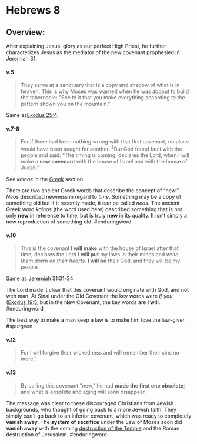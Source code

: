 # Hebrews 8

## Overview:
After explaining Jesus' glory as our perfect High Priest, he further characterizes Jesus as the mediator of the new covenant prophesied in Jeremiah 31.

#### v.5
>They serve at a sanctuary that is a copy and shadow of what is in heaven. This is why Moses was warned when he was abpout to build the tabernacle: "See to it that you make everything according to the pattern shown you on the mountain."

Same as[Exodus 25:4](Exodus25.md#v.40).

#### v.7-8
>For if there had been nothing wrong with that first covenant, no place would have been sought for another. <sup>8</sup>But God found fault with the people and said:
  "The timing is coming, declares the Lord, when I will make a **new covenant** with the house of Israel and with the house of Judah."

See *kainos* in the [Greek](Greek.md#Greek]) section.

There are two ancient Greek words that describe the concept of “new.” *Neos* described newness in regard to _time_. Something may be a copy of something old but if it recently made, it can be called _neos_. The ancient Greek word _kainos_ (the word used here) described something that is not only **new** in reference to time, but is truly **new** in its quality. It isn’t simply a new reproduction of something old.
#enduringword 

#### v.10
>This is the covenant **I will make** with the house of Israel
>after that time, declares the Lord
>**I will put** my laws in their minds and *write them down on their hearts*.
>**I will be** their God, and they will be my people.

Same as [Jeremiah 31:31-34](Jeremiah31#v.31-34)

The Lord made it clear that this covenant would originate with God, and not with man. At Sinai under the Old Covenant the key words were _if you_ ([Exodus 19:5](Exodus19#v.5), but in the New Covenant, the key words are **I will**.
#enduringword 

The best way to make a man keep a law is to make him love the law-giver.
#spurgeon 

#### v.12
>For I will forgive their wickedness and will remember their sins no more."

#### v.13
>By calling this covenant "new," he had **made the first one obsolete**; and what is obsolete and aging will soon disappear.

The message was clear to these discouraged Christians from Jewish backgrounds, who thought of going back to a more Jewish faith. They simply _can’t_ go back to an inferior covenant, which was ready to completely **vanish away**.
The **system of sacrifice** under the Law of Moses soon did **vanish away** with the coming [destruction of the Temple](Deuteronomy12#v.13-14) and the Roman destruction of Jerusalem.
#enduringword 





